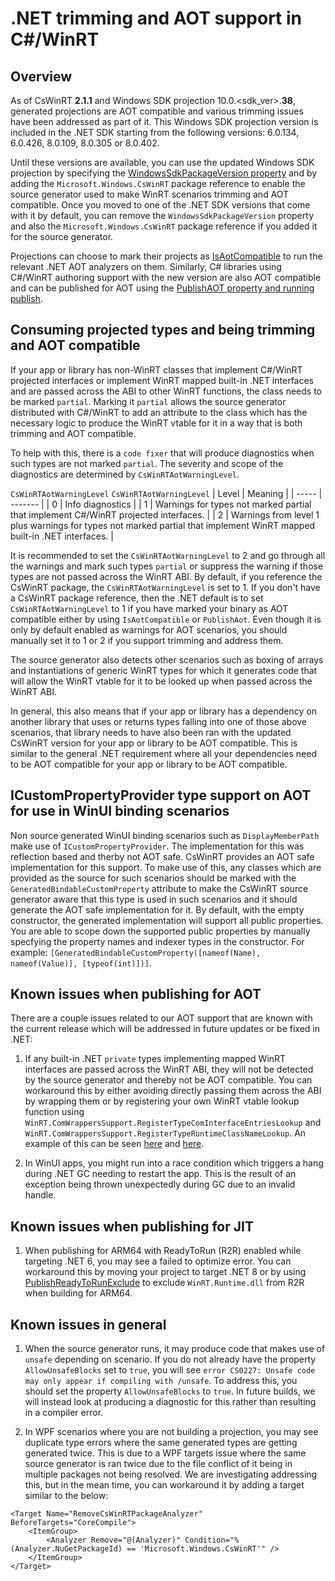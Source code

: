 # .NET trimming and AOT support in C#/WinRT

## Overview

As of CsWinRT **2.1.1** and Windows SDK projection 10.0.<sdk_ver>.**38**, generated projections are AOT compatible and various trimming issues have been addressed as part of it.  This Windows SDK projection version is included in the .NET SDK starting from the following versions: 6.0.134, 6.0.426, 8.0.109, 8.0.305 or 8.0.402.

Until these versions are available, you can use the updated Windows SDK projection by specifying the [WindowsSdkPackageVersion property](https://learn.microsoft.com/dotnet/core/project-sdk/msbuild-props#windowssdkpackageversion) and by adding the `Microsoft.Windows.CsWinRT` package reference to enable the source generator used to make WinRT scenarios trimming and AOT compatible. Once you moved to one of the .NET SDK versions that come with it by default, you can remove the `WindowsSdkPackageVersion` property and also the `Microsoft.Windows.CsWinRT` package reference if you added it for the source generator.

Projections can choose to mark their projects as [IsAotCompatible](https://learn.microsoft.com/dotnet/core/deploying/native-aot/?tabs=net8plus%2Cwindows#aot-compatibility-analyzers) to run the relevant .NET AOT analyzers on them.  Similarly, C# libraries using C#/WinRT authoring support with the new version are also AOT compatible and can be published for AOT using the [PublishAOT property and running publish](https://learn.microsoft.com/dotnet/core/deploying/native-aot/?tabs=net8plus%2Cwindows#publish-native-aot-using-the-cli).

## Consuming projected types and being trimming and AOT compatible

If your app or library has non-WinRT classes that implement C#/WinRT projected interfaces or implement WinRT mapped built-in .NET interfaces and are passed across the ABI to other WinRT functions, the class needs to be marked `partial`.  Marking it `partial` allows the source generator distributed with C#/WinRT to add an attribute to the class which has the necessary logic to produce the WinRT vtable for it in a way that is both trimming and AOT compatible.

To help with this, there is a `code fixer` that will produce diagnostics when such types are not marked `partial`. The severity and scope of the diagnostics are determined by `CsWinRTAotWarningLevel`.

`CsWinRTAotWarningLevel`
`CsWinRTAotWarningLevel`
| Level | Meaning |
| ----- | ------- |
| 0 | Info diagnostics |
| 1 | Warnings for types not marked partial that implement C#/WinRT projected interfaces. |
| 2 | Warnings from level 1 plus warnings for types not marked partial that implement WinRT mapped built-in .NET interfaces. |

It is recommended to set the `CsWinRTAotWarningLevel` to 2 and go through all the warnings and mark such types `partial` or suppress the warning if those types are not passed across the WinRT ABI. By default, if you reference the CsWinRT package, the `CsWinRTAotWarningLevel` is set to 1. If you don't have a CsWinRT package reference, then the .NET default is to set `CsWinRTAotWarningLevel` to 1 if you have marked your binary as AOT compatible either by using `IsAotCompatible` or `PublishAot`. Even though it is only by default enabled as warnings for AOT scenarios, you should manually set it to 1 or 2 if you support trimming and address them.

The source generator also detects other scenarios such as boxing of arrays and instantiations of generic WinRT types for which it generates code that will allow the WinRT vtable for it to be looked up when passed across the WinRT ABI.

In general, this also means that if your app or library has a dependency on another library that uses or returns types falling into one of those above scenarios, that library needs to have also been ran with the updated CsWinRT version for your app or library to be AOT compatible.  This is similar to the general .NET requirement where all your dependencies need to be AOT compatible for your app or library to be AOT compatible.

## ICustomPropertyProvider type support on AOT for use in WinUI binding scenarios

Non source generated WinUI binding scenarios such as `DisplayMemberPath` make use of `ICustomPropertyProvider`. The implementation for this was reflection based and therby not AOT safe. CsWinRT provides an AOT safe implementation for this support.  To make use of this, any classes which are provided as the source for such scenarios should be marked with the `GeneratedBindableCustomProperty` attribute to make the CsWinRT source generator aware that this type is used in such scenarios and it should generate the AOT safe implementation for it. By default, with the empty constructor, the generated implementation will support all public properties. You are able to scope down the supported public properties by manually specfying the property names and indexer types in the constructor.  For example: `[GeneratedBindableCustomProperty([nameof(Name), nameof(Value)], [typeof(int)])]`. 

## Known issues when publishing for AOT

There are a couple issues related to our AOT support that are known with the current release which will be addressed in future updates or be fixed in .NET:

1. If any built-in .NET `private` types implementing mapped WinRT interfaces are passed across the WinRT ABI, they will not be detected by the source generator and thereby not be AOT compatible.  You can workaround this by either avoiding directly passing them across the ABI by wrapping them or by registering your own WinRT vtable lookup function using `WinRT.ComWrappersSupport.RegisterTypeComInterfaceEntriesLookup` and `WinRT.ComWrappersSupport.RegisterTypeRuntimeClassNameLookup`.  An example of this can be seen [here](https://github.com/manodasanW/WinUI-Gallery/blob/16ed717700b929dcb6591d32a4f10cd8b102aa07/WinUIGallery/VtableInitialization.cs#L57-L75) and [here](https://github.com/manodasanW/WinUI-Gallery/blob/16ed717700b929dcb6591d32a4f10cd8b102aa07/WinUIGallery/VtableInitialization.cs#L87-L90).

2. In WinUI apps, you might run into a race condition which triggers a hang during .NET GC needing to restart the app.  This is the result of an exception being thrown unexpectedly during GC due to an invalid handle.

## Known issues when publishing for JIT

1. When publishing for ARM64 with ReadyToRun (R2R) enabled while targeting .NET 6, you may see a failed to optimize error.  You can workaround this by moving your project to target .NET 8 or by using [PublishReadyToRunExclude](https://learn.microsoft.com/dotnet/core/deploying/ready-to-run#how-is-the-set-of-precompiled-assemblies-chosen) to exclude `WinRT.Runtime.dll` from R2R when building for ARM64.

## Known issues in general

1. When the source generator runs, it may produce code that makes use of `unsafe` depending on scenario. If you do not already have the property `AllowUnsafeBlocks` set to `true`, you will see `error CS0227: Unsafe code may only appear if compiling with /unsafe`. To address this, you should set the property `AllowUnsafeBlocks` to `true`. In future builds, we will instead look at producing a diagnostic for this rather than resulting in a compiler error. 

2. In WPF scenarios where you are not building a projection, you may see duplicate type errors where the same generated types are getting generated twice. This is due to a WPF targets issue where the same source generator is ran twice due to the file conflict of it being in multiple packages not being resolved. We are investigating addressing this, but in the mean time, you can workaround it by adding a target similar to the below:

```
<Target Name="RemoveCsWinRTPackageAnalyzer" BeforeTargets="CoreCompile">
    <ItemGroup>
        <Analyzer Remove="@(Analyzer)" Condition="%(Analyzer.NuGetPackageId) == 'Microsoft.Windows.CsWinRT'" />
    </ItemGroup>
</Target>
```